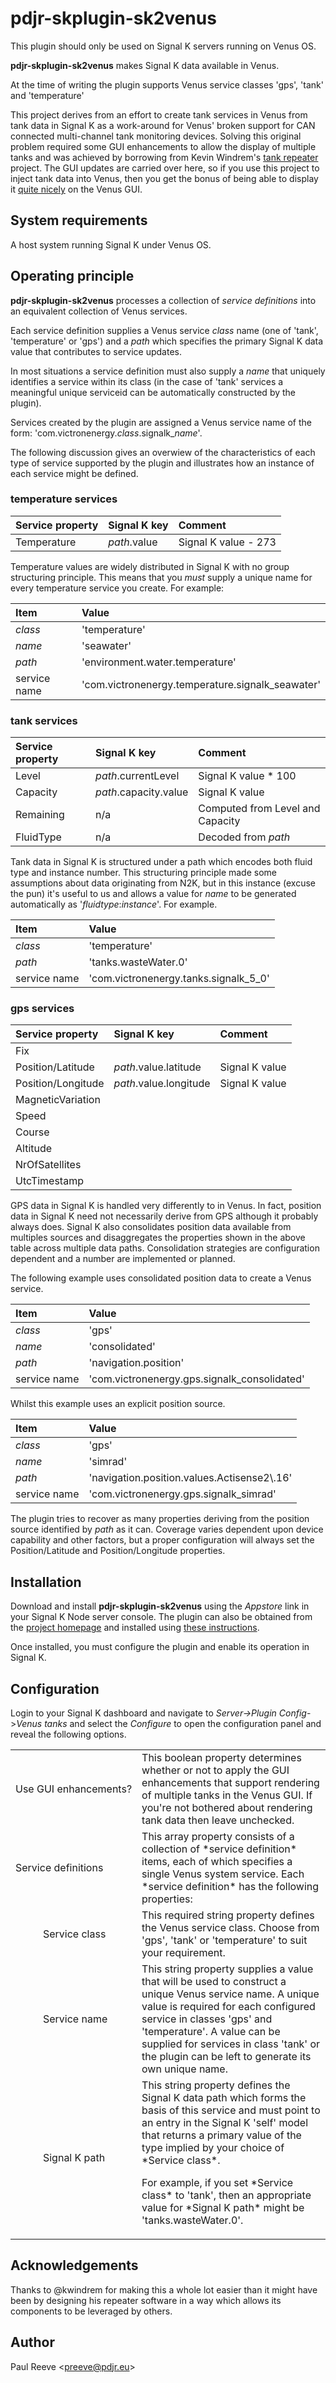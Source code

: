 # pdjr-skplugin-sk2venus

This plugin should only be used on Signal K servers running on Venus OS.

__pdjr-skplugin-sk2venus__ makes Signal K data available in Venus.

At the time of writing the plugin supports Venus service classes 'gps',
'tank' and 'temperature'

This project derives from an effort to create tank services in Venus from
tank data in Signal K as a work-around for Venus' broken support for CAN
connected multi-channel tank monitoring devices.
Solving this original problem required some GUI enhancements to allow the
display of multiple tanks and was achieved by borrowing from Kevin
Windrem's
[tank repeater](https://github.com/kwindrem/TankRepeater-for-VenusOs)
project.
The GUI updates are carried over here, so if you use this project to
inject tank data into Venus, then you get the bonus of being able to
display it [quite nicely](venus.png) on the Venus GUI.

## System requirements

A host system running Signal K under Venus OS.

## Operating principle

__pdjr-skplugin-sk2venus__ processes a collection of *service definitions*
into an equivalent collection of Venus services.

Each service definition supplies a Venus service *class* name (one of
'tank', 'temperature' or 'gps') and a *path* which specifies the
primary Signal K data value that contributes to service updates.

In most situations a service definition must also supply a *name* that
uniquely identifies a service within its class (in the case of 'tank'
services a meaningful unique serviceid can be automatically constructed
by the plugin). 

Services created by the plugin are assigned a Venus service name
of the form: 'com.victronenergy.*class*.signalk\_*name*'.
 
The following discussion gives an overwiew of the characteristics of
each type of service supported by the plugin and illustrates how an
instance of each service might be defined.

### temperature services

| Service property   | Signal K key          | Comment                          |
|:-------------------|:----------------------|:---------------------------------|
| Temperature        | *path*.value          | Signal K value - 273             |

Temperature values are widely distributed in Signal K with no group
structuring principle.
This means that you *must* supply a unique name for every temperature
service you create.
For example:

| Item               | Value                                                    |
|:-------------------|:---------------------------------------------------------|
| *class*            | 'temperature'                                            |
| *name*             | 'seawater'                                               |
| *path*             | 'environment.water.temperature'                          |
| service name       | 'com.victronenergy.temperature.signalk\_seawater'        |

### tank services

| Service property   | Signal K key          | Comment                          |
|:-------------------|:----------------------|:---------------------------------|
| Level              | *path*.currentLevel   | Signal K value * 100             |
| Capacity           | *path*.capacity.value | Signal K value                   |
| Remaining          | n/a                   | Computed from Level and Capacity |
| FluidType          | n/a                   | Decoded from *path*              |

Tank data in Signal K is structured under a path which encodes both
fluid type and instance number.
This structuring principle made some assumptions about data originating
from N2K, but in this instance (excuse the pun) it's useful to us and
allows a value for *name* to be generated automatically as
'*fluidtype*:*instance*'.
For example.

| Item               | Value                                                    |
|:-------------------|:---------------------------------------------------------|
| *class*            | 'temperature'                                            |
| *path*             | 'tanks.wasteWater.0'                                     |
| service name       | 'com.victronenergy.tanks.signalk\_5\_0'                  |

### gps services

| Service property   | Signal K key           | Comment                         |
|:-------------------|:-----------------------|:--------------------------------|
| Fix                |                        |                                 |
| Position/Latitude  | *path*.value.latitude  | Signal K value                  |
| Position/Longitude | *path*.value.longitude | Signal K value                  |
| MagneticVariation  |                        |                                 |
| Speed              |                        |                                 |
| Course             |                        |                                 |
| Altitude           |                        |                                 |
| NrOfSatellites     |                        |                                 |
| UtcTimestamp       |                        |                                 |

GPS data in Signal K is handled very differently to in Venus.
In fact, position data in Signal K need not necessarily derive from
GPS although it probably always does.
Signal K also consolidates position data available from multiples
sources and disaggregates the properties shown in the above table
across multiple data paths.
Consolidation strategies are configuration dependent and a number
are implemented or planned.

The following example uses consolidated position data to create a
Venus service.

| Item               | Value                                                    |
|:-------------------|:---------------------------------------------------------|
| *class*            | 'gps'                                                    |
| *name*             | 'consolidated'                                           |
| *path*             | 'navigation.position'                                    |
| service name       | 'com.victronenergy.gps.signalk\_consolidated'            |

Whilst this example uses an explicit position source.

| Item               | Value                                                    |
|:-------------------|:---------------------------------------------------------|
| *class*            | 'gps'                                                    |
| *name*             | 'simrad'                                                 |
| *path*             | 'navigation.position.values.Actisense2\\.16'             |
| service name       | 'com.victronenergy.gps.signalk\_simrad'                  |

The plugin tries to recover as many properties deriving from the
position source identified by *path* as it can.
Coverage varies dependent upon device capability and other factors, but
a proper configuration will always set the Position/Latitude and
Position/Longitude properties.

## Installation

Download and install __pdjr-skplugin-sk2venus__ using the _Appstore_
link in your Signal K Node server console.
The plugin can also be obtained from the 
[project homepage](https://github.com/preeve9534/pdjr-skplugin-sk2venus)
and installed using
[these instructions](https://github.com/SignalK/signalk-server-node/blob/master/SERVERPLUGINS.md).

Once installed, you must configure the plugin and enable its operation
in Signal K.

## Configuration

Login to your Signal K dashboard and navigate to
_Server->Plugin Config_->_Venus tanks_ and select the _Configure_
to open the configuration panel and reveal the following options.

<table>
  <tr>
    <td colspan=2>Use&nbsp;GUI&nbsp;enhancements?</td>
    <td>
      This boolean property determines whether or not to apply the
      GUI enhancements that support rendering of multiple tanks in
      the Venus GUI.
      If you're not bothered about rendering tank data then leave
      unchecked.
    </td>
  </tr>
  <tr>
    <td colspan=2>Service&nbsp;definitions</td>
    <td>
      This array property consists of a collection of *service
      definition* items, each of which specifies a single Venus
      system service.
      Each *service definition* has the following properties:
    </td>
  </tr>
  <tr>
    <td>&nbsp;&nbsp;&nbsp;&nbsp;</td>
    <td>Service&nbsp;class</td>
    <td>
      This required string property defines the Venus service class.
      Choose from 'gps', 'tank' or 'temperature' to suit your requirement.
    </td>
  </tr>
  <tr>
    <td>&nbsp;&nbsp;&nbsp;&nbsp;</td>
    <td>Service&nbsp;name</td>
    <td>
      This string property supplies a value that will be used to construct
      a unique Venus service name.
      A unique value is required for each configured service in classes
      'gps' and 'temperature'.
      A value can be supplied for services in class 'tank' or the plugin can
      be left to generate its own unique name.
    </td>
  </tr>
  <tr>
    <td>&nbsp;&nbsp;&nbsp;&nbsp;</td>
    <td>Signal&nbsp;K&nbsp;path</td>
    <td>
      This string property defines the Signal K data path which forms the
      basis of this service and must point to an entry in the Signal K
      'self' model that returns a primary value of the type implied by your
      choice of *Service class*.
      <p>
      For example, if you set *Service class* to 'tank', then an appropriate
      value for *Signal K path* might be 'tanks.wasteWater.0'.
    </td>
  </tr>
</table>

## Acknowledgements

Thanks to @kwindrem for making this a whole lot easier than it might
have been by designing his repeater software in a way which allows its
components to be leveraged by others.

## Author

Paul Reeve \<<preeve@pdjr.eu>\>
